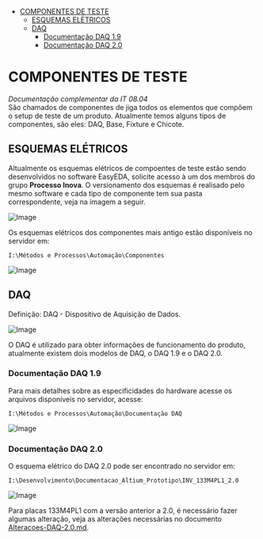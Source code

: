 
- [COMPONENTES DE TESTE](#componentes-de-teste)
  - [ESQUEMAS ELÉTRICOS](#esquemas-elétricos)
  - [DAQ](#daq)
    - [Documentação DAQ 1.9](#documentação-daq-19)
    - [Documentação DAQ 2.0](#documentação-daq-20)

# COMPONENTES DE TESTE

*Documentação complementar da IT 08.04*
<br>
São chamados de componentes de jiga todos os elementos que compõem o setup de teste de um produto.
Atualmente temos alguns tipos de componentes, são eles: DAQ, Base, Fixture e Chicote.

## ESQUEMAS ELÉTRICOS

Altualmente os esquemas elétricos de compoentes de teste estão sendo desenvolvidos no software EasyEDA, solicite acesso à um dos membros do grupo **Processo Inova**. 
O versionamento dos esquemas é realisado pelo mesmo software e cada tipo de componente tem sua pasta correspondente, veja na imagem a seguir.

![Image](https://i.imgur.com/dpga922.png)

Os esquemas elétricos dos componentes mais antigo estão disponíveis no servidor em:  

`I:\Métodos e Processos\Automação\Componentes`

![Image](https://i.imgur.com/3fKuDK6.png)

## DAQ

Definição: DAQ - Dispositivo de Aquisição de Dados.

![Image](https://i.imgur.com/2mLRz8Z.png)

O DAQ é utilizado para obter informações de funcionamento do produto, atualmente existem dois modelos de DAQ, o DAQ 1.9 e o DAQ 2.0. 


### Documentação DAQ 1.9

Para mais detalhes sobre as especificidades do hardware acesse os arquivos disponíveis no servidor, acesse:

`I:\Métodos e Processos\Automação\Documentação DAQ`  

![Image](https://i.imgur.com/5EEZ3KB.png)

### Documentação DAQ 2.0

O esquema elétrico do DAQ 2.0 pode ser encontrado no servidor em:

`I:\Desenvolvimento\Documentacao_Altium_Prototipo\INV_133M4PL1_2.0`

![Image](https://i.imgur.com/5Uq5oRG.png)

 Para placas 133M4PL1 com a versão anterior a 2.0, é necessário fazer algumas alteração, veja as alterações necessárias no documento [Alteracoes-DAQ-2.0.md](Alteracoes-DAQ-2.0.md).

<br>
